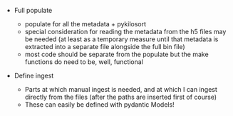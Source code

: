 - Full populate
    - populate for all the metadata + pykilosort
    - special consideration for reading the metadata from the h5 files may be needed (at least as a temporary measure until that metadata is extracted into a separate file alongside the full bin file)
    - most code should be separate from the populate but the make functions do need to be, well, functional

- Define ingest
    - Parts at which manual ingest is needed, and at which I can ingest directly from the files (after the paths are inserted first of course)
    - These can easily be defined with pydantic Models!